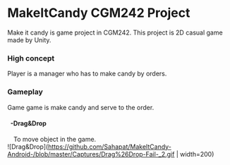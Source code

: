 # MakeItCandy CGM242 Project
Make it candy is game project in CGM242. This project is 2D casual game made by Unity.

### High concept
Player is a manager who has to make candy by orders.

### Gameplay
Game game is make candy and serve to the order. <br>
#### &ensp;-Drag&Drop
&emsp;To move object in the game.<br>
![Drag&Drop](https://github.com/Sahapat/MakeItCandy-Android-/blob/master/Captures/Drag%26Drop-Fail-_2.gif | width=200)